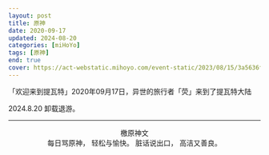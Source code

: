 ```yaml
---
layout: post
title: 原神
date: 2020-09-17
updated: 2024-08-20
categories: [miHoYo]
tags: [原神]
end: true
cover: https://act-webstatic.mihoyo.com/event-static/2023/08/15/3a5636f9e0a9df36013e234faa88f549_1222455316697690888.jpg?x-oss-process=image/quality,Q_80/resize,m_lfit,s_700
---
```


「欢迎来到提瓦特」2020年09月17日，异世的旅行者「荧」来到了提瓦特大陆

<!-- more -->

2024.8.20 卸载退游。

---

<p style="text-align:center">
檄原神文<br>
每日骂原神，
轻松与愉快。
脏话说出口，
高洁又善良。
</p>
